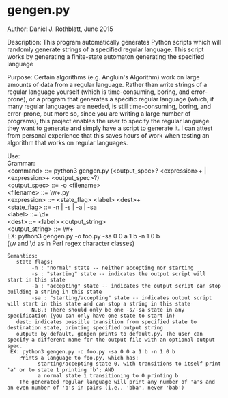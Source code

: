 # gengen.py
Author: Daniel J. Rothblatt, June 2015

Description: This program automatically generates Python scripts which
will randomly generate strings of a specified regular language.
This script works by generating a finite-state automaton generating the specified language

Purpose: Certain algorithms (e.g. Angluin's Algorithm) work on large
amounts of data from a regular language. Rather than write strings of
a regular language yourself (which is time-consuming, boring, and
error-prone), or a program that generates a specific regular
language (which, if many regular languages are needed, is still
time-consuming, boring, and error-prone, but more so, since you are
writing a large number of programs), this project enables the user to 
specify the regular language they want to generate and simply have a 
script to generate it. I can attest from personal experience that this
saves hours of work when testing an algorithm that works on regular languages.

Use:  
	Grammar:    
		\<command\> ::= python3 gengen.py (\<output_spec\>? \<expression\>+ | \<expression\>+ \<output_spec\>?)  
		\<output_spec\> ::= -o \<filename\>  
		\<filename\> ::= \w+.py  
		\<expression\> ::= \<state_flag\> \<label\> \<dest\>+  
		\<state_flag\> ::= -n | -s | -a | -sa  
		\<label\> ::= \d+  
		\<dest\> ::= \<label\> \<output_string\>  
		\<output_string\> ::= \w+  
	EX: python3 gengen.py -o foo.py -sa 0 0 a 1 b -n 1 0 b  
	(\w and \d as in Perl regex character classes)

	Semantics:
	   state flags:
		    -n : "normal" state -- neither accepting nor starting
		    -s : "starting" state -- indicates the output script will start in this state
		    -a : "accepting" state -- indicates the output script can stop building a string in this state
		    -sa : "starting/accepting" state -- indicates output script will start in this state and can stop a string in this state
		    N.B.: There should only be one -s/-sa state in any specification (you can only have one state to start in)
	   dest: indicates possible transition from specified state to destination state, printing specified output string
	   output: by default, gengen prints to default.py. The user can specify a different name for the output file with an optional output spec.
	 EX: python3 gengen.py -o foo.py -sa 0 0 a 1 b -n 1 0 b
		Prints a language to foo.py, which has:  
			  starting/accepting state 0, with transitions to itself print 'a' or to state 1 printing 'b'; AND  
			  a normal state 1 transitioning to 0 printing b  
		The generated regular language will print any number of 'a's and an even number of 'b's in pairs (i.e., 'bba', never 'bab')
